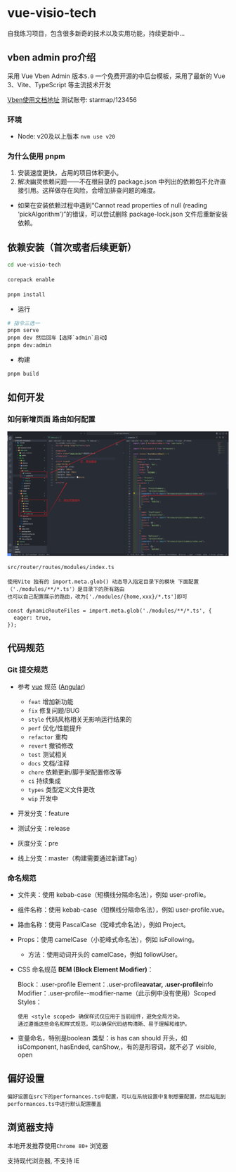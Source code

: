 # vue-visio-tech

自我练习项目，包含很多新奇的技术以及实用功能，持续更新中...

## vben admin pro介绍

采用 Vue Vben Admin 版本`5.0` 一个免费开源的中后台模板，采用了最新的 Vue 3、Vite、TypeScript 等主流技术开发

[Vben使用文档地址](https://doc.vben.pro/guide/introduction/vben.html) 测试账号: starmap/123456

### 环境

- Node: v20及以上版本 `nvm use v20`

### 为什么使用 pnpm

1. 安装速度更快，占用的项目体积更小。
2. 解决幽灵依赖问题——不在根目录的 package.json 中列出的依赖包不允许直接引用。这样做存在风险，会增加排查问题的难度。

- 如果在安装依赖过程中遇到“Cannot read properties of null (reading ‘pickAlgorithm’)”的错误，可以尝试删除 package-lock.json 文件后重新安装依赖。

## 依赖安装（首次或者后续更新）

```bash
cd vue-visio-tech

corepack enable

pnpm install
```

- 运行

```bash
# 指令三选一
pnpm serve
pnpm dev 然后回车【选择`admin`启动】
pnpm dev:admin
```

- 构建

```bash
pnpm build
```

## 如何开发

### 如何新增页面 路由如何配置

<!-- markdown image -->

![如何开发](./如何开发.png '如何开发')

```text
src/router/routes/modules/index.ts

使用Vite 独有的 import.meta.glob() 动态导入指定目录下的模块 下面配置（'./modules/**/*.ts'）是目录下的所有路由
也可以自己配置展示的路由，改为['./modules/{home,xxx}/*.ts']即可

const dynamicRouteFiles = import.meta.glob('./modules/**/*.ts', {
  eager: true,
});
```

## 代码规范

### Git 提交规范

- 参考 [vue](https://github.com/vuejs/vue/blob/dev/.github/COMMIT_CONVENTION.md) 规范 ([Angular](https://github.com/conventional-changelog/conventional-changelog/tree/master/packages/conventional-changelog-angular))

  - `feat` 增加新功能
  - `fix` 修复问题/BUG
  - `style` 代码风格相关无影响运行结果的
  - `perf` 优化/性能提升
  - `refactor` 重构
  - `revert` 撤销修改
  - `test` 测试相关
  - `docs` 文档/注释
  - `chore` 依赖更新/脚手架配置修改等
  - `ci` 持续集成
  - `types` 类型定义文件更改
  - `wip` 开发中

- 开发分支：feature
- 测试分支：release
- 灰度分支：pre
- 线上分支：master（构建需要通过新建Tag）

### 命名规范

- 文件夹：使用 kebab-case（短横线分隔命名法），例如 user-profile。
- 组件名称：使用 kebab-case（短横线分隔命名法），例如 user-profile.vue。
- 路由名称：使用 PascalCase（驼峰式命名法），例如 Project。
- Props：使用 camelCase（小驼峰式命名法），例如 isFollowing。
  - 方法：使用动词开头的 camelCase，例如 followUser。
- CSS 命名规范 **BEM (Block Element Modifier)**：

  Block：.user-profile Element：.user-profile**avatar, .user-profile**info Modifier：.user-profile--modifier-name（此示例中没有使用）Scoped Styles：

      使用 <style scoped> 确保样式仅应用于当前组件，避免全局污染。
      通过遵循这些命名和样式规范，可以确保代码结构清晰、易于理解和维护。

- 变量命名，特别是boolean 类型：is has can should 开头，如 isComponent, hasEnded, canShow,，有的是形容词，就不必了 visible, open

## 偏好设置

```text
偏好设置在src下的performances.ts中配置，可以在系统设置中复制想要配置，然后粘贴到performances.ts中进行默认配置覆盖
```

## 浏览器支持

本地开发推荐使用`Chrome 80+` 浏览器

支持现代浏览器, 不支持 IE

